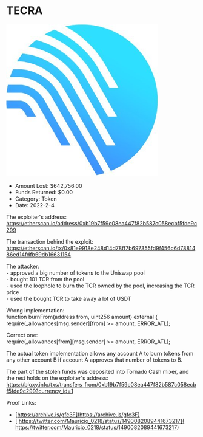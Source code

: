# TECRA
![TECRA](/rektimages/TECRA.png)
- Amount Lost: $642,756.00
- Funds Returned: $0.00
- Category: Token
- Date: 2022-2-4

The exploiter's address:  
https://etherscan.io/address/0xb19b7f59c08ea447f82b587c058ecbf5fde9c299  
  
The transaction behind the exploit:  
https://etherscan.io/tx/0x81e9918e248d14d78ff7b697355fd9f456c6d7881486ed14fdfb69db16631154  
  
The attacker:  
\- approved a big number of tokens to the Uniswap pool  
\- bought 101 TCR from the pool  
\- used the loophole to burn the TCR owned by the pool, increasing the TCR price  
\- used the bought TCR to take away a lot of USDT  
  
Wrong implementation:  
    function burnFrom(address from, uint256 amount) external {  
          require(_allowances[msg.sender][from] >= amount, ERROR_ATL);  
  
Correct one:  
require(_allowances[from][msg.sender] >= amount, ERROR_ATL);  
  
The actual token implementation allows any account A to burn tokens from any other account B if account A approves that number of tokens to B.  
  
The part of the stolen funds was deposited into Tornado Cash mixer, and the rest holds on the exploiter's address:  
https://bloxy.info/txs/transfers_from/0xb19b7f59c08ea447f82b587c058ecbf5fde9c299?currency_id=1


Proof Links:
- [https://archive.is/gfc3F](https://archive.is/gfc3F)
- [ https://twitter.com/Mauricio_0218/status/1490082089441673217]( https://twitter.com/Mauricio_0218/status/1490082089441673217)


